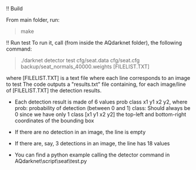 !! Build

From main folder, run:
> make

!! Run test
To run it, call (from inside the AQdarknet folder), the following command:  

> ./darknet detector test cfg/seat.data cfg/seat.cfg backup/seat_normals_40000.weights [FILELIST.TXT]

where [FILELIST.TXT] is a text file where each line corresponds to an image to test
The code outputs a "results.txt" file containing, for each image/line of [FILELIST.TXT] the detection results.
- Each detection result is made of 6 values prob class x1 y1 x2 y2, where
prob: probability of detection (between 0 and 1)
class: Should always be 0 since we have only 1 class
[x1 y1 x2 y2] the top-left and bottom-right coordinates of the bounding box

- If there are no detection in an image, the line is empty
- If there are, say, 3 detections in an image, the line has 18 values
- You can find a python example calling the detector command in AQdarknet\script\seat\test.py
